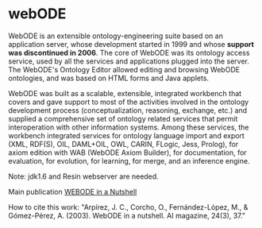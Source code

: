 # webODE

WebODE is an extensible ontology-engineering suite based on an application server, whose development started in 1999 and whose **support was discontinued in 2006**. The core of WebODE was its ontology access service, used by all the services and applications plugged into the server. The WebODE's Ontology Editor allowed editing and browsing WebODE ontologies, and was based on HTML forms and Java applets.

WebODE was built as a scalable, extensible, integrated workbench that covers and gave support to most of the activities involved in the ontology development process (conceptualization, reasoning, exchange, etc.) and supplied a comprehensive set of ontology related services that permit interoperation with other information systems. Among these services, the workbench integrated services for ontology language import and export (XML, RDF(S), OIL, DAML+OIL, OWL, CARIN, FLogic, Jess, Prolog), for axiom edition with WAB (WebODE Axiom Builder), for documentation, for evaluation, for evolution, for learning, for merge, and an inference engine.

Note: jdk1.6 and Resin webserver are needed.

Main publication [WEBODE in a Nutshell](https://www.aaai.org/ojs/index.php/aimagazine/article/view/1717)

How to cite this work: "Arpírez, J. C., Corcho, O., Fernández-López, M., & Gómez-Pérez, A. (2003). WebODE in a nutshell. AI magazine, 24(3), 37."
